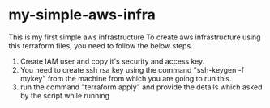 # my-simple-aws-infra
This is my first simple aws infrastructure 
To create aws infrastructure using this terraform files, you need to follow the below steps. 

1.  Create IAM user and copy it's security and access key. 
2.  You need to create ssh rsa key using the command "ssh-keygen -f mykey" from the machine from which you are going to run this. 
3.  run the command "terraform apply" and provide the details which asked by the script while running
